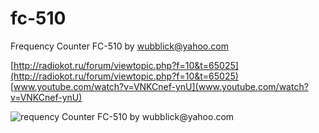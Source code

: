 fc-510
======

Frequency Counter FC-510 by wubblick@yahoo.com

[http://radiokot.ru/forum/viewtopic.php?f=10&t=65025](http://radiokot.ru/forum/viewtopic.php?f=10&t=65025)
[www.youtube.com/watch?v=VNKCnef-ynU](www.youtube.com/watch?v=VNKCnef-ynU)

![requency Counter FC-510 by wubblick@yahoo.com](https://raw.githubusercontent.com/ew1abz/fc-510/master/Photos1/FC-510_12.jpg)
